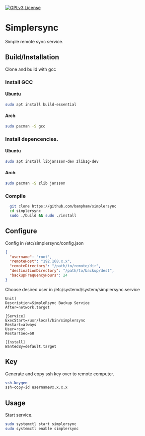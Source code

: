 [![GPLv3 License](https://img.shields.io/badge/License-GPL%20v3-yellow.svg)](https://opensource.org/license/gpl-3-0/)


# Simplersync

Simple remote sync service.


## Build/Installation

Clone and build with gcc

### Install GCC

#### Ubuntu
```bash
sudo apt install build-essential
```

#### Arch
```bash
sudo pacman -S gcc
```

 
### Install depencencies.

 
#### Ubuntu
```bash
sudo apt install libjansson-dev zlib1g-dev
```

#### Arch
```bash
sudo pacman -S zlib jansson
```

### Compile
```bash
  git clone https://github.com/bampham/simplersync
  cd simplersync
  sudo ./build && sudo ./install

```

## Configure

Config in /etc/simplersync/config.json
```json
{
  "username": "root",
  "remoteHost": "192.168.x.x",
  "remoteDirectory": "/path/to/remote/dir",
  "destinationDirectory": "/path/to/backup/dest",
  "backupFrequencyHours": 24
}
``` 

Choose desired user in /etc/systemd/system/simplersync.service

```service
Unit]
Description=SimpleRsync Backup Service
After=network.target

[Service]
ExecStart=/usr/local/bin/simplersync
Restart=always
User=root
RestartSec=60

[Install]
WantedBy=default.target
```

## Key

Generate and copy ssh key over to remote computer.

```bash
ssh-keygen
ssh-copy-id username@x.x.x.x
``` 

## Usage

Start service.

```bash
sudo systemctl start simplersync
sudo systemctl enable simplersync
```
